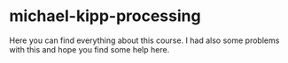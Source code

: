 # michael-kipp-processing
Here you can find everything about this course. I had also some problems with this and hope you find some help here.
